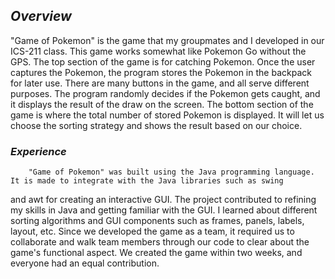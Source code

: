 


## _Overview_
"Game of Pokemon" is the game that my groupmates and I developed in our ICS-211 class. This game works somewhat like Pokemon Go without the GPS. The top section of the game is for catching Pokemon. Once the user captures the Pokemon, the program stores the Pokemon in the backpack for later use.  There are many buttons in the game, and all serve different purposes. The program randomly decides if the Pokemon gets caught, and it displays the result of the draw on the screen. The bottom section of the game is where the total number of stored Pokemon is displayed. It will let us choose the sorting strategy and shows the result based on our choice.

 
### _Experience_
 
        "Game of Pokemon" was built using the Java programming language. It is made to integrate with the Java libraries such as swing    
and awt for creating an interactive GUI. The project contributed to refining my skills in Java and getting familiar with the GUI. I learned about different sorting algorithms and GUI components such as frames, panels, labels, layout, etc.  Since we developed the game as a team, it required us to collaborate and walk team members through our code to clear about the game's functional aspect. We created the game within two weeks, and everyone had an equal contribution. 